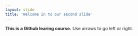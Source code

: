 ```yaml
---
layout: slide
title: 'Welcome in to our second slide'
---
```

**This is a Github learing course.**
Use arrows to go left or right.
